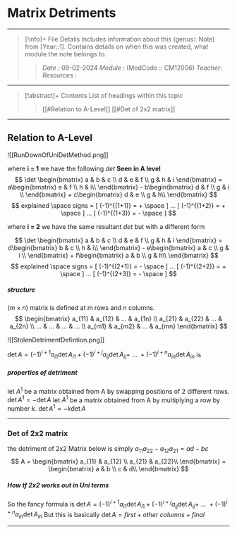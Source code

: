 # Matrix Detriments
---
> [!info]+ File Details
> Includes information about this (genus:: Note) from [Year::1]. Contains details on when this was created, what module the note belongs to.
> > *Date :* 09-02-2024
> > *Module :* (ModCode :: CM12006)
> > *Teacher*: 
> > *Resources :*

---
> [!abstract]+ Contents
> List of headings within this topic
> > [[#Relation to A-Level]] 
> [[#Det of 2x2 matrix]]
--- 
## Relation to A-Level 

![[RunDownOfUniDetMethod.png]]

where **i = 1** we have the following $det$ **Seen in A level**
$$ \det \begin{bmatrix} a & b & c \\ d & e & f \\ g & h & i \end{bmatrix} = a\begin{bmatrix} e & f \\ h & i\\ \end{bmatrix} - b\begin{bmatrix} d & f \\ g & i \\ \end{bmatrix} + c\begin{bmatrix} d & e \\ g & h\\ \end{bmatrix} $$
$$ explained \space signs  = [ (-1)^{(1+1)} = + \space ] ... [ (-1)^{(1+2)} = + \space ] ... [ (-1)^{(1+3)} = - \space ]  $$

where **i = 2** we have the same resultant $det$ but with a different form

$$ \det \begin{bmatrix} a & b & c \\ d & e & f \\ g & h & i \end{bmatrix} = d\begin{bmatrix} b & c \\ h & i\\ \end{bmatrix} - e\begin{bmatrix} a & c \\ g & i \\ \end{bmatrix} + f\begin{bmatrix} a & b \\ g & h\\ \end{bmatrix} $$
$$ explained \space signs  = [ (-1)^{(2+1)} = - \space ] ... [ (-1)^{(2+2)} = + \space ] ... [ (-1)^{(2+3)} = - \space ] $$
##### structure
$(m \times n)$ matrix is defined at m rows and n columns.
$$ \begin{bmatrix}
a_{11} & a_{12} & ... & a_{1n} \\
a_{21} & a_{22} & ... & a_{2n} \\
... & ... & ... & ... \\
a_{m1} & a_{m2} & ... & a_{mn} 
\end{bmatrix} $$

![[StolenDetrimentDefintion.png]]

$\det A = (-1)^{i+1}a_{i1} \det A_{i1} + (-1)^{i+j}a_{ij} \det A_{ij} + ~...~ + (-1)^{i+n}a_{in} \det A_{in}$ is


##### properties of detriment 

let $A^1$ be a matrix obtained from A by swapping positions of 2 different rows. $\det A^1 = - \det A$ 
let $A^1$ be a matrix obtained from A by multiplying a row by number $k$. 
$\det A^1 = - k \det A$ 


--- 

### Det of 2x2 matrix 

the detriment of 2x2 Matrix below is simply $a_{11}a_{22} -a_{12}a_{21} = ad - bc$
$$ A = \begin{bmatrix}
a_{11} & a_{12} \\
a_{21} & a_{22}\\
\end{bmatrix} = \begin{bmatrix}
a & b \\
c & d\\
\end{bmatrix}  $$

##### How tf 2x2 works out in Uni terms 
 So the fancy formula is $\det A = (-1)^{i+1}a_{i1} \det A_{i1} + (-1)^{i+j}a_{ij} \det A_{ij} + ~...~ + (-1)^{i+n}a_{in} \det A_{in}$
 But this is basically $\det A = first + other ~ columns + final$
 
---